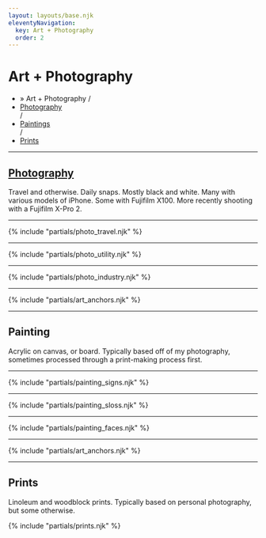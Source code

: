 ```yaml
---
layout: layouts/base.njk
eleventyNavigation:
  key: Art + Photography
  order: 2
---
```


<div class="container">
<div class="row"></div>
  <div class="row">  
    <div class="col">
      <h1 class="visually-hidden">Art + Photography</h1>
      <ul class="post-metadata">
        <li><active-breadcrumb>» Art + Photography /</active-breadcrumb></li>
        <li><a href="#photography">Photography</a></li> / 
        <li><a href="#paintings">Paintings</a></li> / 
        <li><a href="#prints">Prints</a></li>
        </ul>
    </div>
  </div>
<hr>
  <div class="row">
    <div class="col">
      <a href=/art/photography><h2 id="photography">Photography</h2></a>
      <p>Travel and otherwise. Daily snaps. Mostly black and white. Many with various models of iPhone. Some with Fujifilm X100. More recently shooting with a Fujifilm X-Pro 2.</P>
    </div> 
  </div>
  <hr>
{% include "partials/photo_travel.njk" %}
  <hr>
{% include "partials/photo_utility.njk" %}
  <hr>
{% include "partials/photo_industry.njk" %}
  <hr>
  <div class="row"><div class="col">{% include "partials/art_anchors.njk" %}<hr></div></div>
  <div class="row">
    <div class="col">
      <h2 id="paintings">Painting</h2>
      <p>Acrylic on canvas, or board. Typically based off of my photography, sometimes processed through a print-making process first.</P>
    </div> 
  </div>
  <hr>
{% include "partials/painting_signs.njk" %}
  <hr>
{% include "partials/painting_sloss.njk" %}
  <hr>
{% include "partials/painting_faces.njk" %}
  <hr>
  <div class="row"><div class="col">{% include "partials/art_anchors.njk" %}<hr></div></div>
  <div class="row">
    <div class="col">
      <h2 id="prints">Prints</h2>
      <p>Linoleum and woodblock prints. Typically based on personal photography, but some otherwise.</P>
    </div> 
  </div>
  {% include "partials/prints.njk" %}